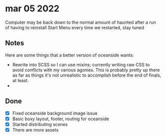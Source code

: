 # mar 05 2022

Computer may be back down to the normal amount of haunted after a run of having to reinstall Start Menu every time we restarted, stay tuned

## Notes

Here are some things that a better version of oceanside wants:

- Rewrite into SCSS so I can use mixins; currently writing raw CSS to avoid conflicts with my various agonies. This is probably pretty up there as far as things it's not unrealistic to accomplish before the end of finals, at least.
- 

## Done

- [x] Fixed oceanside background image issue
- [x] Basic boxy layout, footer, routing for oceanside
- [x] Started distributing scenes 
- [x] There are more assets 
